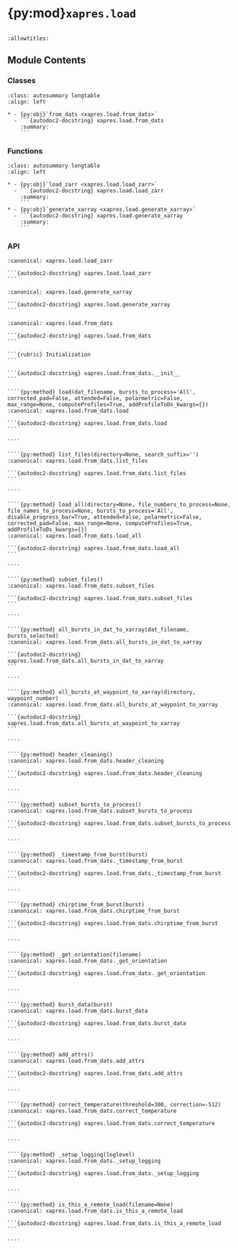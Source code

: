 # {py:mod}`xapres.load`

```{py:module} xapres.load
```

```{autodoc2-docstring} xapres.load
:allowtitles:
```

## Module Contents

### Classes

````{list-table}
:class: autosummary longtable
:align: left

* - {py:obj}`from_dats <xapres.load.from_dats>`
  - ```{autodoc2-docstring} xapres.load.from_dats
    :summary:
    ```
````

### Functions

````{list-table}
:class: autosummary longtable
:align: left

* - {py:obj}`load_zarr <xapres.load.load_zarr>`
  - ```{autodoc2-docstring} xapres.load.load_zarr
    :summary:
    ```
* - {py:obj}`generate_xarray <xapres.load.generate_xarray>`
  - ```{autodoc2-docstring} xapres.load.generate_xarray
    :summary:
    ```
````

### API

````{py:function} load_zarr(directory='gs://ldeo-glaciology/apres/greenland/2022/single_zarrs_noencode/A101')
:canonical: xapres.load.load_zarr

```{autodoc2-docstring} xapres.load.load_zarr
```
````

````{py:function} generate_xarray(directory=None, file_numbers_to_process=None, file_names_to_process=None, bursts_to_process='All', attended=False, polarmetric=False, corrected_pad=False, max_range=None, computeProfiles=True, addProfileToDs_kwargs={}, loglevel='warning')
:canonical: xapres.load.generate_xarray

```{autodoc2-docstring} xapres.load.generate_xarray
```
````

`````{py:class} from_dats(loglevel='warning')
:canonical: xapres.load.from_dats

```{autodoc2-docstring} xapres.load.from_dats
```

```{rubric} Initialization
```

```{autodoc2-docstring} xapres.load.from_dats.__init__
```

````{py:method} load(dat_filename, bursts_to_process='All', corrected_pad=False, attended=False, polarmetric=False, max_range=None, computeProfiles=True, addProfileToDs_kwargs={})
:canonical: xapres.load.from_dats.load

```{autodoc2-docstring} xapres.load.from_dats.load
```

````

````{py:method} list_files(directory=None, search_suffix='')
:canonical: xapres.load.from_dats.list_files

```{autodoc2-docstring} xapres.load.from_dats.list_files
```

````

````{py:method} load_all(directory=None, file_numbers_to_process=None, file_names_to_process=None, bursts_to_process='All', disable_progress_bar=True, attended=False, polarmetric=False, corrected_pad=False, max_range=None, computeProfiles=True, addProfileToDs_kwargs={})
:canonical: xapres.load.from_dats.load_all

```{autodoc2-docstring} xapres.load.from_dats.load_all
```

````

````{py:method} subset_files()
:canonical: xapres.load.from_dats.subset_files

```{autodoc2-docstring} xapres.load.from_dats.subset_files
```

````

````{py:method} all_bursts_in_dat_to_xarray(dat_filename, bursts_selected)
:canonical: xapres.load.from_dats.all_bursts_in_dat_to_xarray

```{autodoc2-docstring} xapres.load.from_dats.all_bursts_in_dat_to_xarray
```

````

````{py:method} all_bursts_at_waypoint_to_xarray(directory, waypoint_number)
:canonical: xapres.load.from_dats.all_bursts_at_waypoint_to_xarray

```{autodoc2-docstring} xapres.load.from_dats.all_bursts_at_waypoint_to_xarray
```

````

````{py:method} header_cleaning()
:canonical: xapres.load.from_dats.header_cleaning

```{autodoc2-docstring} xapres.load.from_dats.header_cleaning
```

````

````{py:method} subset_bursts_to_process()
:canonical: xapres.load.from_dats.subset_bursts_to_process

```{autodoc2-docstring} xapres.load.from_dats.subset_bursts_to_process
```

````

````{py:method} _timestamp_from_burst(burst)
:canonical: xapres.load.from_dats._timestamp_from_burst

```{autodoc2-docstring} xapres.load.from_dats._timestamp_from_burst
```

````

````{py:method} chirptime_from_burst(burst)
:canonical: xapres.load.from_dats.chirptime_from_burst

```{autodoc2-docstring} xapres.load.from_dats.chirptime_from_burst
```

````

````{py:method} _get_orientation(filename)
:canonical: xapres.load.from_dats._get_orientation

```{autodoc2-docstring} xapres.load.from_dats._get_orientation
```

````

````{py:method} burst_data(burst)
:canonical: xapres.load.from_dats.burst_data

```{autodoc2-docstring} xapres.load.from_dats.burst_data
```

````

````{py:method} add_attrs()
:canonical: xapres.load.from_dats.add_attrs

```{autodoc2-docstring} xapres.load.from_dats.add_attrs
```

````

````{py:method} correct_temperature(threshold=300, correction=-512)
:canonical: xapres.load.from_dats.correct_temperature

```{autodoc2-docstring} xapres.load.from_dats.correct_temperature
```

````

````{py:method} _setup_logging(loglevel)
:canonical: xapres.load.from_dats._setup_logging

```{autodoc2-docstring} xapres.load.from_dats._setup_logging
```

````

````{py:method} is_this_a_remote_load(filename=None)
:canonical: xapres.load.from_dats.is_this_a_remote_load

```{autodoc2-docstring} xapres.load.from_dats.is_this_a_remote_load
```

````

`````
